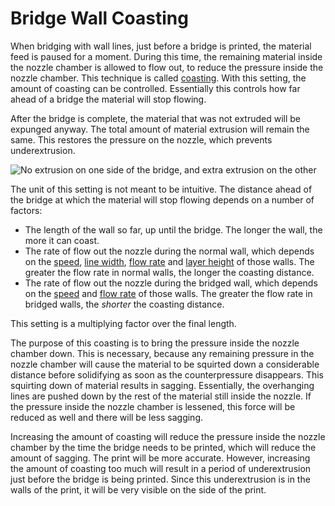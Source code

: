 Bridge Wall Coasting
====
When bridging with wall lines, just before a bridge is printed, the material feed is paused for a moment. During this time, the remaining material inside the nozzle chamber is allowed to flow out, to reduce the pressure inside the nozzle chamber. This technique is called [coasting](coasting_enable.md). With this setting, the amount of coasting can be controlled. Essentially this controls how far ahead of a bridge the material will stop flowing.

After the bridge is complete, the material that was not extruded will be expunged anyway. The total amount of material extrusion will remain the same. This restores the pressure on the nozzle, which prevents underextrusion.

![No extrusion on one side of the bridge, and extra extrusion on the other](../images/bridge_wall_coast.png)

The unit of this setting is not meant to be intuitive. The distance ahead of the bridge at which the material will stop flowing depends on a number of factors:
* The length of the wall so far, up until the bridge. The longer the wall, the more it can coast.
* The rate of flow out the nozzle during the normal wall, which depends on the [speed](../speed/speed_wall.md), [line width](../resolution/wall_line_width.md), [flow rate](../material/wall_material_flow.md) and [layer height](../resolution/layer_height.md) of those walls. The greater the flow rate in normal walls, the longer the coasting distance.
* The rate of flow out the nozzle during the bridged wall, which depends on the [speed](bridge_wall_speed.md) and [flow rate](bridge_wall_material_flow.md) of those walls. The greater the flow rate in bridged walls, the *shorter* the coasting distance.

This setting is a multiplying factor over the final length.

The purpose of this coasting is to bring the pressure inside the nozzle chamber down. This is necessary, because any remaining pressure in the nozzle chamber will cause the material to be squirted down a considerable distance before solidifying as soon as the counterpressure disappears. This squirting down of material results in sagging. Essentially, the overhanging lines are pushed down by the rest of the material still inside the nozzle. If the pressure inside the nozzle chamber is lessened, this force will be reduced as well and there will be less sagging.

Increasing the amount of coasting will reduce the pressure inside the nozzle chamber by the time the bridge needs to be printed, which will reduce the amount of sagging. The print will be more accurate. However, increasing the amount of coasting too much will result in a period of underextrusion just before the bridge is being printed. Since this underextrusion is in the walls of the print, it will be very visible on the side of the print.